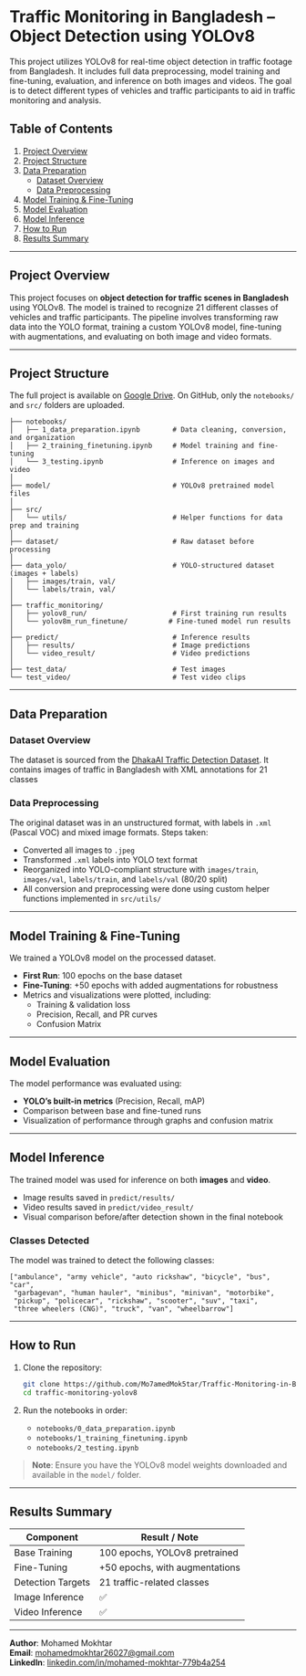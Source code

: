 # Traffic Monitoring in Bangladesh – Object Detection using YOLOv8

This project utilizes YOLOv8 for real-time object detection in traffic footage from Bangladesh. It includes full data preprocessing, model training and fine-tuning, evaluation, and inference on both images and videos. The goal is to detect different types of vehicles and traffic participants to aid in traffic monitoring and analysis.

## Table of Contents

1. [Project Overview](#project-overview)  
2. [Project Structure](#project-structure)  
3. [Data Preparation](#data-preparation)
   * [Dataset Overview](#dataset-overview)
   * [Data Preprocessing](#data-preprocessing)  
4. [Model Training & Fine-Tuning](#model-training--fine-tuning)  
5. [Model Evaluation](#model-evaluation)  
6. [Model Inference](#model-inference)  
7. [How to Run](#how-to-run)  
8. [Results Summary](#results-summary)

---

## Project Overview

This project focuses on **object detection for traffic scenes in Bangladesh** using YOLOv8. The model is trained to recognize 21 different classes of vehicles and traffic participants. The pipeline involves transforming raw data into the YOLO format, training a custom YOLOv8 model, fine-tuning with augmentations, and evaluating on both image and video formats.

---

## Project Structure

The full project is available on [Google Drive](https://drive.google.com/drive/folders/1WXSeespLo6J9ZRcWwHOUYEhPj8ProJQu?usp=sharing). On GitHub, only the `notebooks/` and `src/` folders are uploaded.
```
├── notebooks/
│   ├── 1_data_preparation.ipynb        # Data cleaning, conversion, and organization
│   ├── 2_training_finetuning.ipynb     # Model training and fine-tuning
│   └── 3_testing.ipynb                 # Inference on images and video
│
├── model/                              # YOLOv8 pretrained model files
│
├── src/
│   └── utils/                          # Helper functions for data prep and training
│
├── dataset/                            # Raw dataset before processing
│
├── data_yolo/                          # YOLO-structured dataset (images + labels)
│   ├── images/train, val/
│   └── labels/train, val/
│
├── traffic_monitoring/
│   ├── yolov8_run/                     # First training run results
│   └── yolov8m_run_finetune/          # Fine-tuned model run results
│
├── predict/                            # Inference results
│   ├── results/                        # Image predictions
│   └── video_result/                   # Video predictions
│
├── test_data/                          # Test images
└── test_video/                         # Test video clips
```

---

## Data Preparation

### Dataset Overview

The dataset is sourced from the [DhakaAI Traffic Detection Dataset](https://www.kaggle.com/datasets/rifat963/dhakaai-dhaka-based-traffic-detection-dataset). It contains images of traffic in Bangladesh with XML annotations for 21 classes

### Data Preprocessing

The original dataset was in an unstructured format, with labels in `.xml` (Pascal VOC) and mixed image formats.
Steps taken:
- Converted all images to `.jpeg`
- Transformed `.xml` labels into YOLO text format
- Reorganized into YOLO-compliant structure with `images/train`, `images/val`, `labels/train`, and `labels/val` (80/20 split)
- All conversion and preprocessing were done using custom helper functions implemented in `src/utils/`

---

## Model Training & Fine-Tuning

We trained a YOLOv8 model on the processed dataset.

- **First Run**: 100 epochs on the base dataset  
- **Fine-Tuning**: +50 epochs with added augmentations for robustness  
- Metrics and visualizations were plotted, including:
  - Training & validation loss
  - Precision, Recall, and PR curves
  - Confusion Matrix

---

## Model Evaluation

The model performance was evaluated using:

- **YOLO’s built-in metrics** (Precision, Recall, mAP)
- Comparison between base and fine-tuned runs
- Visualization of performance through graphs and confusion matrix

---

## Model Inference

The trained model was used for inference on both **images** and **video**.

- Image results saved in `predict/results/`
- Video results saved in `predict/video_result/`
- Visual comparison before/after detection shown in the final notebook

### Classes Detected

The model was trained to detect the following classes:

```
["ambulance", "army vehicle", "auto rickshaw", "bicycle", "bus", "car", 
 "garbagevan", "human hauler", "minibus", "minivan", "motorbike", 
 "pickup", "policecar", "rickshaw", "scooter", "suv", "taxi", 
 "three wheelers (CNG)", "truck", "van", "wheelbarrow"]
```

---

## How to Run

1. Clone the repository:
   ```bash
   git clone https://github.com/Mo7amedMok5tar/Traffic-Monitoring-in-Bangladesh.git
   cd traffic-monitoring-yolov8
   ```

2. Run the notebooks in order:
   - `notebooks/0_data_preparation.ipynb`
   - `notebooks/1_training_finetuning.ipynb`
   - `notebooks/2_testing.ipynb`

> **Note**: Ensure you have the YOLOv8 model weights downloaded and available in the `model/` folder.

---

## Results Summary

| Component         | Result / Note                 |
|------------------|-------------------------------|
| Base Training     | 100 epochs, YOLOv8 pretrained |
| Fine-Tuning       | +50 epochs, with augmentations|
| Detection Targets | 21 traffic-related classes    |
| Image Inference   | ✅                            |
| Video Inference   | ✅                            |

---

**Author**: Mohamed Mokhtar  
**Email**: mohamedmokhtar26027@gmail.com  
**LinkedIn**: [linkedin.com/in/mohamed-mokhtar-779b4a254](https://www.linkedin.com/in/mohamed-mokhtar-779b4a254)
